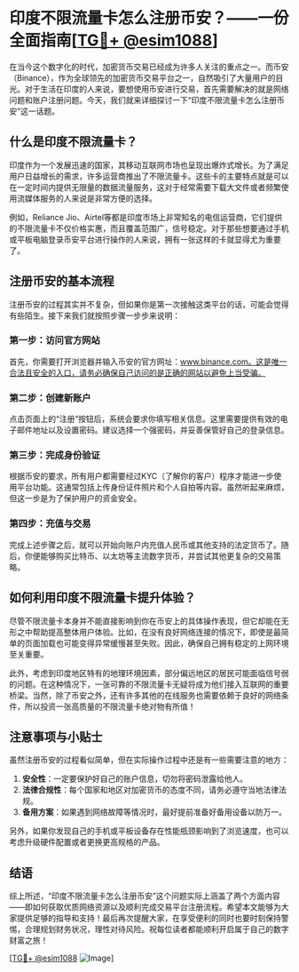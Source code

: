 # 印度不限流量卡怎么注册币安？——一份全面指南[[TG💪+ @esim1088](https://t.me/s/esim1088)]

在当今这个数字化的时代，加密货币交易已经成为许多人关注的重点之一。而币安（Binance），作为全球领先的加密货币交易平台之一，自然吸引了大量用户的目光。对于生活在印度的人来说，要想使用币安进行交易，首先需要解决的就是网络问题和账户注册问题。今天，我们就来详细探讨一下“印度不限流量卡怎么注册币安”这一话题。

## 什么是印度不限流量卡？

印度作为一个发展迅速的国家，其移动互联网市场也呈现出爆炸式增长。为了满足用户日益增长的需求，许多运营商推出了不限流量卡。这些卡的主要特点就是可以在一定时间内提供无限量的数据流量服务，这对于经常需要下载大文件或者频繁使用流媒体服务的人来说是非常方便的选择。

例如，Reliance Jio、Airtel等都是印度市场上非常知名的电信运营商，它们提供的不限流量卡不仅价格实惠，而且覆盖范围广，信号稳定。对于那些想要通过手机或平板电脑登录币安平台进行操作的人来说，拥有一张这样的卡就显得尤为重要了。

## 注册币安的基本流程

注册币安的过程其实并不复杂，但如果你是第一次接触这类平台的话，可能会觉得有些陌生。接下来我们就按照步骤一步步来说明：

### 第一步：访问官方网站
首先，你需要打开浏览器并输入币安的官方网址：www.binance.com。这是唯一合法且安全的入口，请务必确保自己访问的是正确的网站以避免上当受骗。

### 第二步：创建新账户
点击页面上的“注册”按钮后，系统会要求你填写相关信息。这里需要提供有效的电子邮件地址以及设置密码。建议选择一个强密码，并妥善保管好自己的登录信息。

### 第三步：完成身份验证
根据币安的要求，所有用户都需要经过KYC（了解你的客户）程序才能进一步使用平台功能。这通常包括上传身份证件照片和个人自拍等内容。虽然听起来麻烦，但这一步是为了保护用户的资金安全。

### 第四步：充值与交易
完成上述步骤之后，就可以开始向账户内充值人民币或其他支持的法定货币了。随后，你便能够购买比特币、以太坊等主流数字货币，并尝试其他更复杂的交易策略。

## 如何利用印度不限流量卡提升体验？

尽管不限流量卡本身并不能直接影响到你在币安上的具体操作表现，但它却能在无形之中帮助提高整体用户体验。比如，在没有良好网络连接的情况下，即使是最简单的页面加载也可能变得异常缓慢甚至失败。因此，确保自己拥有稳定的上网环境至关重要。

此外，考虑到印度地区特有的地理环境因素，部分偏远地区的居民可能面临信号弱的问题。在这种情况下，一张可靠的不限流量卡无疑将成为他们接入互联网的重要桥梁。当然，除了币安之外，还有许多其他的在线服务也需要依赖于良好的网络条件，所以投资一张高质量的不限流量卡绝对物有所值！

## 注意事项与小贴士

虽然注册币安的过程看似简单，但在实际操作过程中还是有一些需要注意的地方：

1. **安全性**：一定要保护好自己的账户信息，切勿将密码泄露给他人。
2. **法律合规性**：每个国家和地区对加密货币的态度不同，请务必遵守当地法律法规。
3. **备用方案**：如果遇到网络故障等情况时，最好提前准备好备用设备以防万一。

另外，如果你发现自己的手机或平板设备存在性能瓶颈影响到了浏览速度，也可以考虑升级硬件配置或者更换更高规格的产品。

## 结语

综上所述，“印度不限流量卡怎么注册币安”这个问题实际上涵盖了两个方面内容——即如何获取优质网络资源以及顺利完成交易平台注册流程。希望本文能够为大家提供足够的指导和支持！最后再次提醒大家，在享受便利的同时也要时刻保持警惕，合理规划财务状况，理性对待风险。祝每位读者都能顺利开启属于自己的数字财富之旅！

[[TG💪+ @esim1088](https://t.me/s/esim1088) ![Image](https://i.postimg.cc/4NQfJmqS/Snipaste-2025-05-13-00-14-12.png)]